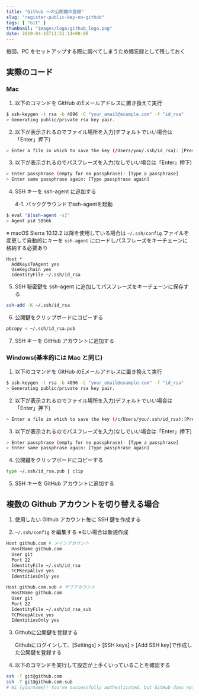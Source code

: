 ```yaml
---
title: "Github への公開鍵の登録"
slug: "register-public-key-on-github"
tags: [ "Git" ]
thumbnail: "images/logo/github_logo.png"
date: 2019-04-15T11:51:14+09:00
---
```


毎回、PC をセットアップする際に調べてしまうため備忘録として残しておく

## 実際のコード

### Mac

1. 以下のコマンドを GitHub のEメールアドレスに置き換えて実行

```bash
$ ssh-keygen -t rsa -b 4096 -C "your_email@example.com" -f "id_rsa"
> Generating public/private rsa key pair.
```

2. 以下が表示されるのでファイル場所を入力(デフォルトでいい場合は「Enter」押下)

```bash
> Enter a file in which to save the key (/Users/you/.ssh/id_rsa): [Press enter]
```

3. 以下が表示されるのでパスフレーズを入力(なしでいい場合は「Enter」押下)

```bash
> Enter passphrase (empty for no passphrase): [Type a passphrase]
> Enter same passphrase again: [Type passphrase again]
```

4. SSH キーを ssh-agent に追加する

    4-1. バックグラウンドでssh-agentを起動

```bash
$ eval "$(ssh-agent -s)"
> Agent pid 59566
```

※ macOS Sierra 10.12.2 以降を使用している場合は `~/.ssh/config` ファイルを変更して自動的にキーを `ssh-agent` にロードしパスフレーズをキーチェーンに格納する必要あり

```bash:~/.ssh/config
Host *
  AddKeysToAgent yes
  UseKeychain yes
  IdentityFile ~/.ssh/id_rsa
```

5. SSH 秘密鍵を ssh-agent に追加してパスフレーズをキーチェーンに保存する

```bash
ssh-add -K ~/.ssh/id_rsa
```

6. 公開鍵をクリップボードにコピーする

```bash
pbcopy < ~/.ssh/id_rsa.pub
```

7. SSH キーを GitHub アカウントに追加する

### Windows(基本的には Mac と同じ)

1. 以下のコマンドを GitHub のEメールアドレスに置き換えて実行

```bash
$ ssh-keygen -t rsa -b 4096 -C "your_email@example.com" -f "id_rsa"
> Generating public/private rsa key pair.
```

2. 以下が表示されるのでファイル場所を入力(デフォルトでいい場合は「Enter」押下)

```bash
> Enter a file in which to save the key (/c/Users/you/.ssh/id_rsa):[Press enter]
```

3. 以下が表示されるのでパスフレーズを入力(なしでいい場合は「Enter」押下)

```bash
> Enter passphrase (empty for no passphrase): [Type a passphrase]
> Enter same passphrase again: [Type passphrase again]
```

4. 公開鍵をクリップボードにコピーする

```bash
type ~/.ssh/id_rsa.pub | clip
```

5. SSH キーを GitHub アカウントに追加する

## 複数の Github アカウントを切り替える場合

1. 使用したい Github アカウント毎に SSH 鍵を作成する

2. `~/.ssh/config` を編集する ※ない場合は新規作成

```bash
Host github.com # メインアカウント
  HostName github.com
  User git
  Port 22
  IdentityFile ~/.ssh/id_rsa
  TCPKeepAlive yes
  IdentitiesOnly yes

Host github.com.sub # サブアカウント
  HostName github.com
  User git
  Port 22
  IdentityFile ~/.ssh/id_rsa_sub
  TCPKeepAlive yes
  IdentitiesOnly yes
```

3. Githubに公開鍵を登録する

    Githubにログインして、[Settings] > [SSH keys] > [Add SSH key]で作成した公開鍵を登録する

4. 以下のコマンドを実行して設定が上手くいっていることを確認する

```bash
ssh -T git@github.com
ssh -T git@github.com.sub
# Hi {yourname}! You've successfully authenticated, but GitHub does not provide shell access.
```
